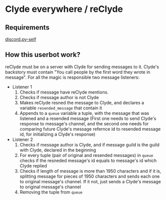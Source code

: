 # Clyde everywhere / reClyde
## Requirements
[discord.py-self](https://github.com/dolfies/discord.py-self)
## How this userbot work?
reClyde must be on a server with Clyde for sending messages to it. Clyde's backstory must contain "You call people by the first word they wrote in message". For all the magic is responsible two message listeners:
- Listener 1
  1. Checks if message have reClyde mentions.
  2. Checks if message author is not Clyde
  3. Makes reClyde resned the message to Clyde, and declares a variable `resended_message` that contain it
  4. Appends to a `queue` variable a tuple, with the message that was listened and a resended message (First one needs to send Clyde's response to message's channel, and the second one needs for comparing future Clyde's message refernce id to resended message id, for initializing a Clyde's response)
- Listener 2
  1. Checks if message author is Clyde, and if message guild is the guild with Clyde, declared in the beginning
  2. For every tuple (pair of original and resended messages) in `queue` checks if the resneded message's id equals to message's id which Clyde replied
  3. Checks if length of message is more than 1950 characters and if it is, splitting message for pieces of 1950 characters and sends each one to original message's channel. If it not, just sends a Clyde's message to original message's channel
  4. Removing the tuple from `queue`
